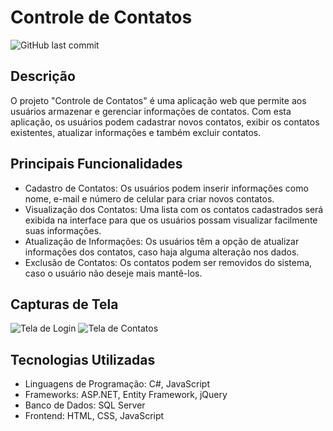 # Controle de Contatos

![GitHub last commit](https://img.shields.io/github/last-commit/Sena2K/ControleDeContatos)

## Descrição

O projeto "Controle de Contatos" é uma aplicação web que permite aos usuários armazenar e gerenciar informações de contatos. Com esta aplicação, os usuários podem cadastrar novos contatos, exibir os contatos existentes, atualizar informações e também excluir contatos.

## Principais Funcionalidades

- Cadastro de Contatos: Os usuários podem inserir informações como nome, e-mail e número de celular para criar novos contatos.
- Visualização dos Contatos: Uma lista com os contatos cadastrados será exibida na interface para que os usuários possam visualizar facilmente suas informações.
- Atualização de Informações: Os usuários têm a opção de atualizar informações dos contatos, caso haja alguma alteração nos dados.
- Exclusão de Contatos: Os contatos podem ser removidos do sistema, caso o usuário não deseje mais mantê-los.

## Capturas de Tela

![Tela de Login](/screenshots/tela-login.png)
![Tela de Contatos](/screenshots/tela-contatos.png)

## Tecnologias Utilizadas

- Linguagens de Programação: C#, JavaScript
- Frameworks: ASP.NET, Entity Framework, jQuery
- Banco de Dados: SQL Server
- Frontend: HTML, CSS, JavaScript

